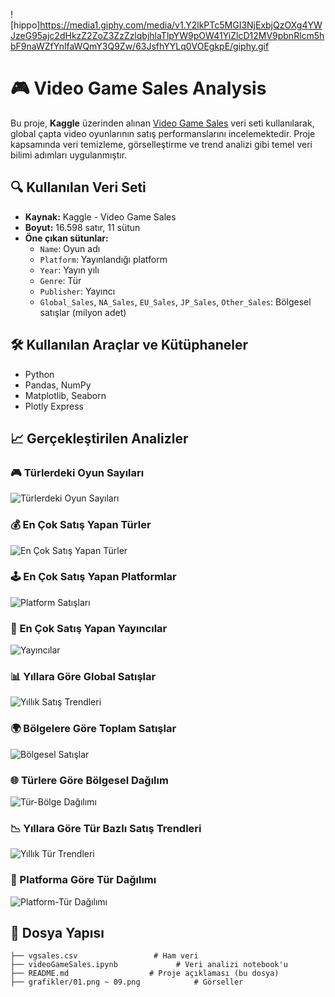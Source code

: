 ![hippo]https://media1.giphy.com/media/v1.Y2lkPTc5MGI3NjExbjQzOXg4YWJzeG95ajc2dHkzZ2ZoZ3ZzZzlqbjhlaTlpYW9pOW41YiZlcD12MV9pbnRlcm5hbF9naWZfYnlfaWQmY3Q9Zw/63JsfhYYLq0VOEgkpE/giphy.gif

# 🎮 Video Game Sales Analysis

Bu proje, **Kaggle** üzerinden alınan [Video Game Sales](https://www.kaggle.com/datasets/gregorut/videogamesales) veri seti kullanılarak, global çapta video oyunlarının satış performanslarını incelemektedir. Proje kapsamında veri temizleme, görselleştirme ve trend analizi gibi temel veri bilimi adımları uygulanmıştır.

## 🔍 Kullanılan Veri Seti

- **Kaynak:** Kaggle - Video Game Sales
- **Boyut:** 16.598 satır, 11 sütun
- **Öne çıkan sütunlar:**
  - `Name`: Oyun adı
  - `Platform`: Yayınlandığı platform
  - `Year`: Yayın yılı
  - `Genre`: Tür
  - `Publisher`: Yayıncı
  - `Global_Sales`, `NA_Sales`, `EU_Sales`, `JP_Sales`, `Other_Sales`: Bölgesel satışlar (milyon adet)

## 🛠️ Kullanılan Araçlar ve Kütüphaneler

- Python
- Pandas, NumPy
- Matplotlib, Seaborn
- Plotly Express

## 📈 Gerçekleştirilen Analizler

### 🎮 Türlerdeki Oyun Sayıları

![Türlerdeki Oyun Sayıları](grafikler/01.png)

### 💰 En Çok Satış Yapan Türler

![En Çok Satış Yapan Türler](grafikler/02.png)

### 🕹️ En Çok Satış Yapan Platformlar

![Platform Satışları](grafikler/03.png)

### 🏢 En Çok Satış Yapan Yayıncılar

![Yayıncılar](grafikler/04.png)

### 📊 Yıllara Göre Global Satışlar

![Yıllık Satış Trendleri](grafikler/05.png)

### 🌍 Bölgelere Göre Toplam Satışlar

![Bölgesel Satışlar](grafikler/06.png)

### 🌐 Türlere Göre Bölgesel Dağılım

![Tür-Bölge Dağılımı](grafikler/07.png)

### 📉 Yıllara Göre Tür Bazlı Satış Trendleri

![Yıllık Tür Trendleri](grafikler/08.png)

### 🧩 Platforma Göre Tür Dağılımı

![Platform-Tür Dağılımı](grafikler/09.png)

## 📌 Dosya Yapısı

```
├── vgsales.csv                 # Ham veri
├── videoGameSales.ipynb             # Veri analizi notebook'u
├── README.md                  # Proje açıklaması (bu dosya)
├── grafikler/01.png ~ 09.png            # Görseller
```
